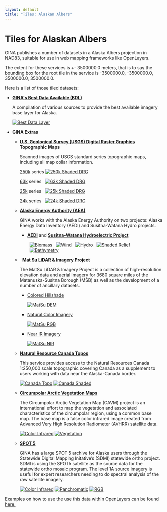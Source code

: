 ```yaml
---
layout: default
title: "Tiles: Alaskan Albers"
---
```


Tiles for Alaskan Albers
========================

<link type="text/css" rel="stylesheet" href="aa.stylesheet.css" />

GINA publishes a number of datasets in a Alaska Albers projection in NAD83, suitable for use in web mapping frameworks like OpenLayers.

The extent for these services is +- 3500000.0 meters, that is to say the bounding box for the root tile in the service is -3500000.0, -3500000.0, 3500000.0, 3500000.0.

Here is a list of those tiled datasets:

- **[GINA's Best Data Available (BDL)](web_bdl.html)**
    <p class="description">
    A compilation of various sources to provide the best available imagery base layer for Alaska.
    </p>

    <a href="http://tiles.gina.alaska.edu/tilesrv/info/bdl_aa"><img class="icon"  src="http://tiles.gina.alaska.edu/tiles/bdl_aa/tile/0/0/0" alt="Best Data Layer"></a>

- **GINA Extras**

    - **[U.S. Geological Survey (USGS) Digital Raster Graphics](http://topomaps.usgs.gov/drg/) Topographic Maps**
        <p class="description">
        Scanned images of USGS standard series topographic maps, including all map collar information.
        </p>

        [250k](web_250k_drg_aa.html) series
              <a href="http://tiles.gina.alaska.edu/tilesrv/info/250k_drg_shaded_aa"><img class="icon"  src="http://tiles.gina.alaska.edu/tiles/250k_drg_shaded_aa/tile/0/0/0" alt="250k Shaded DRG"></a>

        [63k](web_63k_drg_aa.html) series
              <a style="margin-left:8px;" href="http://tiles.gina.alaska.edu/tilesrv/info/63k_drg_shaded_aa"><img class="icon" src="http://tiles.gina.alaska.edu/tiles/63k_drg_shaded_aa/tile/0/0/0" alt="63k Shaded DRG"></a>

        [25k](web_25k_drg_aa.html) series
              <a style="margin-left:8px;" href="http://tiles.gina.alaska.edu/tilesrv/info/25k_drg_shaded_aa"><img class="icon" src="http://tiles.gina.alaska.edu/tiles/25k_drg_shaded_aa/tile/0/0/0" alt="25k Shaded DRG"></a>

        [24k](web_24k_drg_aa.html) series
              <a style="margin-left:8px;" href="http://tiles.gina.alaska.edu/tilesrv/info/24k_drg_shaded_aa"><img class="icon" src="http://tiles.gina.alaska.edu/tiles/24k_drg_shaded_aa/tile/0/0/0" alt="24k Shaded DRG"></a>

    - **[Alaska Energy Authority (AEA)](http://www.gina.alaska.edu/partners/alaska-energy-authority)**
        <p class="description">
        GINA works with the Alaska Energy Authority on two projects: Alaska Energy Data Inventory (AEDI) and Susitna-Watana Hydro projects.
        </p>

        - **[AEDI](http://akenergyinventory.org/)** and **[Susitna-Watana Hydroelectric Project](http://www.susitna-watanahydro.org/project/project-description/)**

          <a style="margin-left:8px;" href="http://tiles.gina.alaska.edu/tilesrv/info/aea_forest_biomass_aa"><img class="icon" src="http://tiles.gina.alaska.edu/tiles/aea_forest_biomass_aa/tile/0/0/0" alt="Biomass"></a>
          <a style="margin-left:8px;" href="http://tiles.gina.alaska.edu/tilesrv/info/aea_wind_aa"><img class="icon" src="http://tiles.gina.alaska.edu/tiles/aea_wind_aa/tile/0/0/0" alt="Wind"></a>
          <a style="margin-left:8px;" href="http://tiles.gina.alaska.edu/tilesrv/info/hydro_aa"><img class="icon" src="http://tiles.gina.alaska.edu/tiles/hydro_aa/tile/0/0/0" alt="Hydro">
          <a style="margin-left:8px;" href="http://tiles.gina.alaska.edu/tilesrv/info/aea_ak_shaded_relief_aa"><img class="icon" src="http://tiles.gina.alaska.edu/tiles/aea_ak_shaded_relief_aa/tile/0/0/0" alt="Shaded Relief">
          <a style="margin-left:8px;" href="http://tiles.gina.alaska.edu/tilesrv/info/aea_gina_bathymetry_aa"><img class="icon" src="http://tiles.gina.alaska.edu/tiles/aea_gina_bathymetry_aa/tile/0/0/0" alt="Bathymetry">



    - **[Mat Su LiDAR & Imagery Project](http://www.matsugov.us/it/gis/2011-lidar-imagery-project)**
        <p class="description">
        The MatSu LiDAR & Imagery Project is a collection of high-resolution elevation data and aerial imagery for 3680 square miles of the Matanuska-Susitna Borough (MSB) as well as the development of a number of ancillary datasets.
        </p>

      - [Colored Hillshade](web_matsu_dem_aa.html)

          <a href="http://tiles.gina.alaska.edu/tilesrv/info/matsu_dem_aa"><img class="matsu-icon" src="http://tiles.gina.alaska.edu/tiles/matsu_dem_aa/tile/0/0/0" alt="MatSu DEM"></a>

      - [Natural Color Imagery](web_matsu_imagery_rgb_aa.html)

          <a href="http://tiles.gina.alaska.edu/tilesrv/info/matsu_rgb_aa"><img class="matsu-icon" src="http://tiles.gina.alaska.edu/tiles/matsu_rgb_aa/tile/0/0/0" alt="MatSu RGB"></a>

      - [Near IR Imagery](web_matsu_imagery_nir_aa.html)

          <a href="http://tiles.gina.alaska.edu/tilesrv/info/matsu_nir_aa"><img class="matsu-icon" src="http://tiles.gina.alaska.edu/tiles/matsu_nir_aa/tile/0/0/0" alt="MatSu NIR"></a>  

    - **[Natural Resource Canada Topos](web_nrcan_topo.html)**
        <p class="description">
        This service provides access to the Natural Resources Canada 1:250,000 scale topographic covering Canada as a supplement to users working with data near the Alaska-Canada border.
        </p>

        <a href="http://tiles.gina.alaska.edu/tilesrv/info/drg_nrcan_aa"><img class="icon" src="http://tiles.gina.alaska.edu/tiles/drg_nrcan_aa/tile/0/0/0" alt="Canada Topo"></a>
        <a href="http://tiles.gina.alaska.edu/tilesrv/info/drg_shaded_aa"><img class="icon" src="http://tiles.gina.alaska.edu/tiles/drg_shaded_aa/tile/0/0/0" alt="Canada Shaded"></a>

    - **[Circumpolar Arctic Vegetation Maps](http://www.geobotany.uaf.edu/cavm/)**
        <p class="description">
        The Circumpolar Arctic Vegetation Map (CAVM) project is an international effort to map the vegetation and associated characteristics of the circumpolar region, using a common base map. The base map is a false color infrared image created from Advanced Very High Resolution Radiometer (AVHRR) satellite data.
        </p>

        <a href="http://tiles.gina.alaska.edu/tilesrv/info/cavm_cir"><img class="icon" src="http://tiles.gina.alaska.edu/tiles/cavm_cir/tile/0/0/0" alt="Color Infrared"></a>
        <a href="http://tiles.gina.alaska.edu/tilesrv/info/cavm_veg"><img class="icon" src="http://tiles.gina.alaska.edu/tiles/cavm_veg/tile/0/0/0" alt="Vegetation"></a>

    - **[SPOT 5](http://www.gina.alaska.edu/data/satellite/spot-5)**
        <p class="description">
        GINA has a large SPOT 5 archive for Alaska users through the Statewide Digital Mapping Initative’s (SDMI) statewide ortho project. SDMI is using the SPOT5 satellite as the source data for the statewide ortho mosaic program. The level 1A source imagery is useful for expert researchers needing to do spectral analysis of the raw satellite imagery.
        </p>

        <a href="http://tiles.gina.alaska.edu/tilesrv/info/SPOT5.SDMI.ORTHO_CIR_aa"><img class="icon" src="http://tiles.gina.alaska.edu/tiles/SPOT5.SDMI.ORTHO_CIR_aa/tile/0/0/0" alt="Color Infrared"></a>
        <a href="http://tiles.gina.alaska.edu/tilesrv/info/SPOT5.SDMI.ORTHO_PAN_aa"><img class="icon" src="http://tiles.gina.alaska.edu/tiles/SPOT5.SDMI.ORTHO_PAN_aa/tile/0/0/0" alt="Panchromatic"></a>
        <a href="http://tiles.gina.alaska.edu/tilesrv/info/SPOT5.SDMI.ORTHO_RGB_aa"><img class="icon" src="http://tiles.gina.alaska.edu/tiles/SPOT5.SDMI.ORTHO_RGB_aa/tile/0/0/0" alt="RGB"></a>


Examples on how to use the use this data within OpenLayers can be found [here.](http://gisjam.gina.alaska.edu/aksmc2010)
